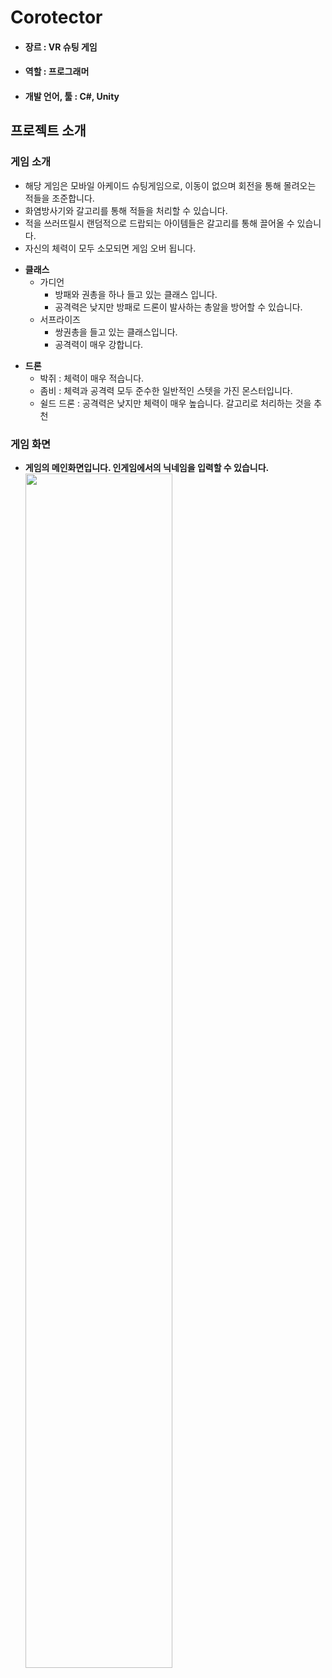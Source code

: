 # Corotector
* #### 장르 : VR 슈팅 게임
* #### 역할 : 프로그래머
* #### 개발 언어, 툴 : C#, Unity

## 프로젝트 소개
### 게임 소개
* 해당 게임은 모바일 아케이드 슈팅게임으로, 이동이 없으며 회전을 통해 몰려오는 적들을 조준합니다.
* 화염방사기와 갈고리를 통해 적들을 처리할 수 있습니다.
* 적을 쓰러뜨릴시 랜덤적으로 드랍되는 아이템들은 갈고리를 통해 끌어올 수 있습니다.
* 자신의 체력이 모두 소모되면 게임 오버 됩니다.
+ **클래스**
   + 가디언
      + 방패와 권총을 하나 들고 있는 클래스 입니다.
      + 공격력은 낮지만 방패로 드론이 발사하는 총알을 방어할 수 있습니다.
   + 서프라이즈
      + 쌍권총을 들고 있는 클래스입니다.
      + 공격력이 매우 강합니다.
* **드론**
  * 박쥐 : 체력이 매우 적습니다.
  * 좀비 : 체력과 공격력 모두 준수한 일반적인 스텟을 가진 몬스터입니다.
  * 쉴드 드론 : 공격력은 낮지만 체력이 매우 높습니다. 갈고리로 처리하는 것을 추천
### 게임 화면
* **게임의 메인화면입니다. 인게임에서의 닉네임을 입력할 수 있습니다.**
<img width="70%" src=https://user-images.githubusercontent.com/40797534/56102123-ac62c300-5f65-11e9-8b03-c39e0627c82c.png></img>
